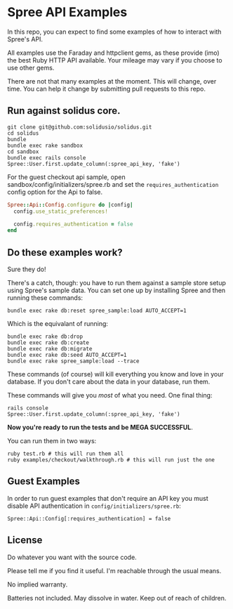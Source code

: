 # Spree API Examples

In this repo, you can expect to find some examples of how to interact with Spree's API.

All examples use the Faraday and httpclient gems, as these provide (imo) the best Ruby HTTP API available. Your mileage may vary if you choose to use other gems.

There are not that many examples at the moment. This will change, over time. You can help it change by submitting pull requests to this repo.

## Run against solidus core.

    git clone git@github.com:solidusio/solidus.git
    cd solidus
    bundle
    bundle exec rake sandbox
    cd sandbox
    bundle exec rails console
    Spree::User.first.update_column(:spree_api_key, 'fake')

For the guest checkout api sample, open sandbox/config/initializers/spree.rb and
set the `requires_authentication` config option for the Api to false.

```ruby
Spree::Api::Config.configure do |config|
  config.use_static_preferences!

  config.requires_authentication = false
end
```


## Do these examples work?

Sure they do!

There's a catch, though: you have to run them against a sample store setup using Spree's sample data. You can set one up by installing Spree and then running these commands:

    bundle exec rake db:reset spree_sample:load AUTO_ACCEPT=1

Which is the equivalant of running:

    bundle exec rake db:drop
    bundle exec rake db:create
    bundle exec rake db:migrate
    bundle exec rake db:seed AUTO_ACCEPT=1
    bundle exec rake spree_sample:load --trace

These commands (of course) will kill everything you know and love in your database. If you don't care about the data in your database, run them.

These commands will give you *most* of what you need. One final thing:

    rails console
    Spree::User.first.update_column(:spree_api_key, 'fake')

**Now you're ready to run the tests and be MEGA SUCCESSFUL**.

You can run them in two ways:

    ruby test.rb # this will run them all
    ruby examples/checkout/walkthrough.rb # this will run just the one

## Guest Examples

In order to run guest examples that don't require an API key you must disable API authentication in `config/initializers/spree.rb`:

```
Spree::Api::Config[:requires_authentication] = false
```

## License

Do whatever you want with the source code.

Please tell me if you find it useful. I'm reachable through the usual means.

No implied warranty.

Batteries not included. May dissolve in water. Keep out of reach of children.

